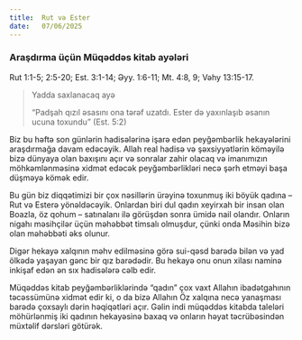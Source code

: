 ```yaml
---
title:  Rut və Ester
date:   07/06/2025
---
```


### Araşdırma üçün Müqəddəs kitab ayələri

Rut 1:1-5; 2:5-20; Est. 3:1-14; Əyy. 1:6-11; Mt. 4:8, 9; Vəhy 13:15-17.

> <p>Yadda saxlanacaq ayə</p>
> “Padşah qızıl əsasını ona tərəf uzatdı. Ester də yaxınlaşıb əsanın ucuna toxundu” (Est. 5:2)

Biz bu həftə son günlərin hadisələrinə işarə edən peyğəmbərlik hekayələrini araşdırmağa davam edəcəyik. Allah real hadisə və şəxsiyyətlərin köməyilə bizə dünyaya olan baxışını açır və sonralar zahir olacaq və imanımızın möhkəmlənməsinə xidmət edəcək peyğəmbərlikləri necə şərh etməyi başa düşməyə kömək edir.

Bu gün biz diqqətimizi bir çox nəsillərin ürəyinə toxunmuş iki böyük qadına – Rut və Esterə yönəldəcəyik. Onlardan biri dul qadın xeyirxah bir insan olan Boazla, öz qohum – satınalanı ilə görüşdən sonra ümidə nail olandır. Onların nigahı məsihçilər üçün məhəbbət timsalı olmuşdur, çünki onda Məsihin bizə olan məhəbbəti əks olunur.

Digər hekayə xalqının məhv edilməsinə görə sui-qəsd barədə bilən və yad ölkədə yaşayan gənc bir qız barədədir. Bu hekayə onu onun xilası naminə inkişaf edən ən sıx hadisələrə cəlb edir.

Müqəddəs kitab peyğəmbərliklərində “qadın” çox vaxt Allahın ibadətgahının təcəssümünə xidmət edir ki, o da bizə Allahın Öz xalqına necə yanaşması barədə çoxsaylı dərin həqiqətləri açır. Gəlin indi müqəddəs kitabda taleləri möhürlənmiş iki qadının hekayəsinə baxaq və onların həyat təcrübəsindən müxtəlif dərsləri götürək.